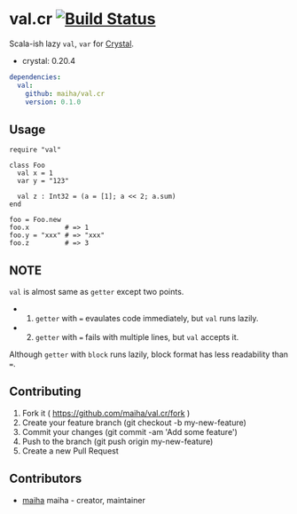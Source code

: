 # val.cr [![Build Status](https://travis-ci.org/maiha/val.cr.svg?branch=master)](https://travis-ci.org/maiha/val.cr)

Scala-ish lazy `val`, `var` for [Crystal](http://crystal-lang.org/).

- crystal: 0.20.4

```yaml
dependencies:
  val:
    github: maiha/val.cr
    version: 0.1.0
```

## Usage

```crystal
require "val"

class Foo
  val x = 1
  var y = "123"

  val z : Int32 = (a = [1]; a << 2; a.sum)
end

foo = Foo.new
foo.x         # => 1
foo.y = "xxx" # => "xxx"
foo.z         # => 3
```

## NOTE

`val` is almost same as `getter` except two points.
- 1. `getter` with `=` evaulates code immediately, but `val` runs lazily.
- 2. `getter` with `=` fails with multiple lines, but `val` accepts it.

Although `getter` with `block` runs lazily, block format has less readability than `=`.

## Contributing

1. Fork it ( https://github.com/maiha/val.cr/fork )
2. Create your feature branch (git checkout -b my-new-feature)
3. Commit your changes (git commit -am 'Add some feature')
4. Push to the branch (git push origin my-new-feature)
5. Create a new Pull Request

## Contributors

- [maiha](https://github.com/maiha) maiha - creator, maintainer
